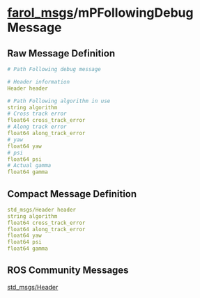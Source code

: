 [farol_msgs](index-msg.md)/mPFollowingDebug Message
=========================================================


Raw Message Definition
----------------------

```yaml
# Path Following debug message  

# Header information  
Header header  

# Path Following algorithm in use  
string algorithm  
# Cross track error  
float64 cross_track_error  
# Along track error  
float64 along_track_error  
# yaw   
float64 yaw  
# psi  
float64 psi  
# Actual gamma  
float64 gamma 
```


Compact Message Definition
--------------------------

```yaml
std_msgs/Header header  
string algorithm  
float64 cross_track_error  
float64 along_track_error  
float64 yaw  
float64 psi  
float64 gamma  
```

ROS Community Messages 
--------------------------

[std_msgs/Header](http://docs.ros.org/en/noetic/api/std_msgs/html/msg/Header.html)

